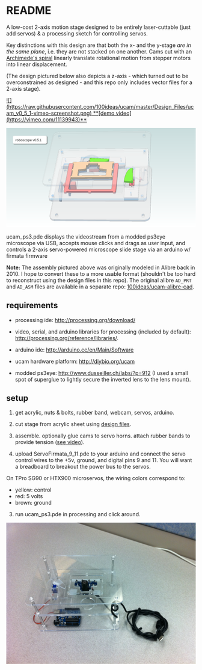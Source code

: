 README
======

A low-cost 2-axis motion stage designed to be entirely laser-cuttable (just add servos) & a processing sketch for controlling servos. 

Key distinctions with this design are that both the x- and the y-stage *are in the same plane*, i.e. they are not stacked on one another. Cams cut with an [Archimede's spiral](https://www.wikiwand.com/en/Archimedean_spiral) linearly translate rotational motion from stepper motors into linear displacement.

(The design pictured below also depicts a z-axis - which turned out to be overconstrained as designed - and this repo only includes vector files for a 2-axis stage).

<a href="https://vimeo.com/11139943" target="_blank">
![](https://raw.githubusercontent.com/100ideas/ucam/master/Design_Files/ucam_v0_5_1-vimeo-screenshot.png)
**[demo video](https://vimeo.com/11139943)**
</a>

![](https://raw.githubusercontent.com/100ideas/ucam/master/Design_Files/ucam_v0_5_1-alibre-cad-render.png)


ucam_ps3.pde displays the videostream from a modded ps3eye microscope via USB, accepts mouse clicks and drags as user input, and controls a 2-axis servo-powered microscope slide stage via an arduino w/ firmata firmware

**Note:** The assembly pictured above was originally modeled in Alibre back in 2010. I hope to convert these to a more usable format (shouldn't be too hard to reconstruct using the design files in this repo). The original alibre `AD_PRT` and `AD_ASM` files are available in a separate repo: [100ideas/ucam-alibre-cad](https://github.com/100ideas/ucam-alibre-cad).

requirements
------------

- processing ide: <http://processing.org/download/>

- video, serial, and arduino libraries for processing (included by default): <http://processing.org/reference/libraries/>.

- arduino ide: <http://arduino.cc/en/Main/Software>

- ucam hardware platform: <http://diybio.org/ucam>

- modded ps3eye: <http://www.dusseiller.ch/labs/?p=912> (I used a small spot of superglue to lightly secure the inverted lens to the lens mount).

setup
-----

1. get acrylic, nuts & bolts, rubber band, webcam, servos, arduino.

2. cut stage from acrylic sheet using [design files](https://github.com/100ideas/ucam/tree/master/Design_Files).

4. assemble. optionally glue cams to servo horns. attach rubber bands to provide tension ([see video](https://vimeo.com/11139943)).

3. upload ServoFirmata_9_11.pde to your arduino and connect the servo control wires to the +5v, ground, and digital pins 9 and 11. You will want a breadboard to breakout the power bus to the servos.

  On TPro SG90 or HTX900 microservos, the wiring colors correspond to: 
  - yellow: control
  - red: 5 volts
  - brown: ground

3. run ucam_ps3.pde in processing and click around.

![](https://raw.githubusercontent.com/100ideas/ucam/master/Design_Files/ucam_v0_5_1-lasercut.jpg)

